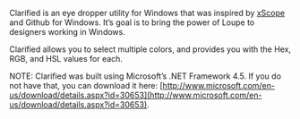 Clarified is an eye dropper utility for Windows that was inspired by [xScope](http://xscopeapp.com/) and Github for Windows. It’s goal is to bring the power of Loupe to designers working in Windows.

Clarified allows you to select multiple colors, and provides you with the Hex, RGB, and HSL values for each.

NOTE: Clarified was built using Microsoft’s .NET Framework 4.5. If you do not have that, you can download it here: [http://www.microsoft.com/en-us/download/details.aspx?id=30653](http://www.microsoft.com/en-us/download/details.aspx?id=30653).
